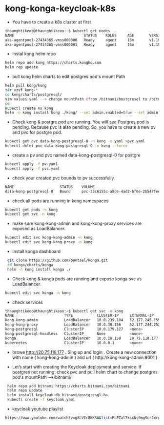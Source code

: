 # kong-konga-keycloak-k8s
* You have to create a k8s cluster at first
```bash
thaunghtikeoo@thaunghtikeoo:~$ kubectl get nodes
NAME                                STATUS    ROLES     AGE       VERSION
aks-agentpool-27434365-vmss000000   Ready     agent     16m       v1.19.11
aks-agentpool-27434365-vmss000001   Ready     agent     16m       v1.19.11
```
* Instal kong helm repo 
```bash
helm repo add kong https://charts.konghq.com
helm rep update
```
* pull kong helm charts to edit postgres pod's mount Path
```bash
helm pull kong/kong
tar xzvf kong-*
cd kong/charts/postgresql/
vim values.yaml --> change mountPath (from /bitnami/bostgresql to /bitnami )
cd
kubectl create ns kong
helm -n kong install kong ./kong/ --set admin.enabled=true --set admin.http.enabled=true --set postgresql.enabled=true   --set postgresql.postgresqlUsername=kong  --set postgresql.postgresqlDatabase=kong --set env.database=postgres --set postgresql.postgresqlPassword=postgres
```
* Check kong & postgre pod are running. You will see Postgres pod is pending. Because pvc is also pending. So, you have to create a new pv and pvc for postgre pod.
```bash
kubectl get pvc data-kong-postgresql-0 -n kong -o yaml >pvc.yaml
kubectl delet pvc data-kong-postgresql-0 -n kong --force
```
* create a pv and pvc named data-kong-postgresql-0 for postgre
```bash
kubectl apply -f pv.yaml
kubectl apply -f pvc.yaml
```
* check your created pvc bounds to pv successfully.
```bash
NAME                     STATUS    VOLUME                                     CAPACITY   ACCESS MODES   STORAGECLASS   AGE
data-kong-postgresql-0   Bound     pvc-33c6155c-a8de-4ad2-bf0e-2b547fed408f   8Gi        RWO            default        2m6s
```
* check all pods are running in kong namespaces
```bash
kubectl get pods -n kong
kubectl get svc -n kong
```
* make sure kong-kong-admin and kong-kong-proxy services are exposed as LoadBalancer.
```bash
kubectl edit svc kong-kong-admin -n kong
kubectl edit svc kong-kong-proxy -n kong
```
* Install konga dashboard
```bash
 git clone https://github.com/pantsel/konga.git
 cd konga/charts/konga
 helm -n kong install konga ./
 ```
 * Check kong & konga pods are running and expose konga svc as LoadBalancer.
 ```bash
 kubectl edit svc konga -n kong
 ```
 * check services
 ```bash 
thaunghtikeoo@thaunghtikeoo:~$ kubectl get svc -n kong
NAME                       TYPE           CLUSTER-IP     EXTERNAL-IP      PORT(S)                         AGE
kong-kong-admin            LoadBalancer   10.0.239.104   52.177.245.159   8001:30070/TCP,8444:31065/TCP   27m
kong-kong-proxy            LoadBalancer   10.0.38.156    52.177.244.252   80:31476/TCP,443:31404/TCP      27m
kong-postgresql            ClusterIP      10.0.179.127   <none>           5432/TCP                        27m
kong-postgresql-headless   ClusterIP      None           <none>           5432/TCP                        27m
konga                      LoadBalancer   10.0.18.158    20.75.118.177    80:30273/TCP                    8m11s
kubernetes                 ClusterIP      10.0.0.1       <none>           443/TCP                         54m
```
* browe http://20.75.118.177 . Sing up and login . Create a new connection with name ( kong-kong-admin ) and url ( http://kong-kong-admin:8001 )

* Let’s start with creating the Keycloak deployment and service: If postgres not running: check pvc and pull helm chart to change postgres pod's mountPath -->/bitnami/
```bash
 helm repo add bitnami https://charts.bitnami.com/bitnami
 helm repo update
 helm install keycloak-db bitnami/postgresql-ha
 kubectl create -f keycloak.yaml
```
* keycloak youtube playlist
```bash
https://www.youtube.com/watch?v=g8LVIr8KKSA&list=PLPZal7ksxNs0mgScrJxrggEayV-TPZ9sA
```


